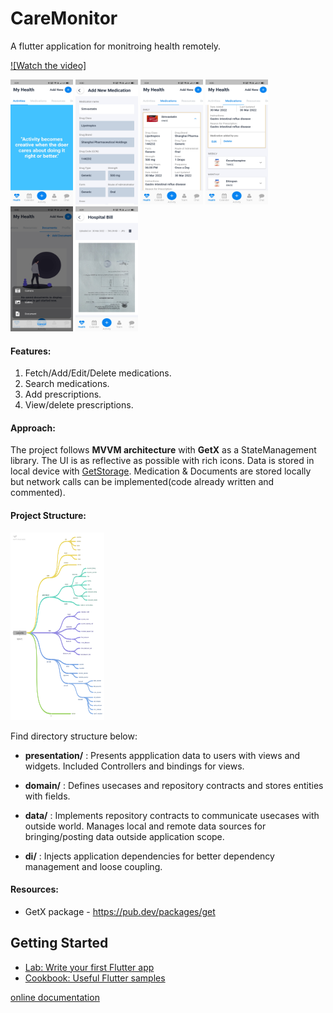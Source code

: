 # CareMonitor

A flutter application for monitroing health remotely.

[![Watch the video]](https://drive.google.com/file/d/13PR5eAa7k2wE-sb8qAu4u00KvXd6tgGg/view?usp=sharing)

<img src="resources/screenshots/home.jpg" height="200px" width="100px" alt="Home Screen">

<img src="resources/screenshots/add-med.jpg" height="200px" width="100px" alt="Search Screen">

<img src="resources/screenshots/med-details.jpg" height="200px" width="100px" alt="Book Detail Screen">

<img src="resources/screenshots/med-edit-delete.jpg" height="200px" width="100px" alt="Book Saved Screen">

<img src="resources/screenshots/doc-add-options.jpg" height="200px" width="100px" alt="Book Saved Screen">

<img src="resources/screenshots/doc-view-details.jpg" height="200px" width="100px" alt="Book Saved Screen">


#### Features: 

1. Fetch/Add/Edit/Delete medications.
2. Search medications.
3. Add prescriptions.
4. View/delete prescriptions.

#### Approach: 

The project follows **MVVM architecture** with **GetX** as a StateManagement library. The UI is as reflective as possible with rich icons. Data is stored in local device with [GetStorage](https://pub.dev/packages/get_storage). 
Medication & Documents are stored locally but network calls can be implemented(code already written and commented). 

#### Project Structure:

<img src="resources/design/mapper.png" height="300px" width="150px" alt="Mind Map">

Find directory structure below:

- **presentation/** : Presents appplication data to users with views and widgets. Included Controllers and bindings for views.
  
-  **domain/** : Defines usecases and repository contracts and stores entities with fields.
  
-  **data/** : Implements repository contracts to communicate usecases with outside world. Manages local and remote data sources for bringing/posting data outside application scope.
  
-  **di/** : Injects application dependencies for better dependency management and loose coupling.

#### Resources: 

* GetX package - https://pub.dev/packages/get


## Getting Started

- [Lab: Write your first Flutter app](https://flutter.dev/docs/get-started/codelab)
- [Cookbook: Useful Flutter samples](https://flutter.dev/docs/cookbook)

[online documentation](https://flutter.dev/docs)